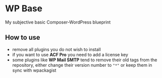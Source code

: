 # WP Base
My subjective basic Composer-WordPress blueprint

## How to use 

* remove all plugins you do not wish to install
* if you want to use **ACF Pro** you need to add a license key
* some plugins like **WP Mail SMTP** tend to remove their old tags from the repository, either change their version number to `"*"` or keep them in sync with wpackagist 
